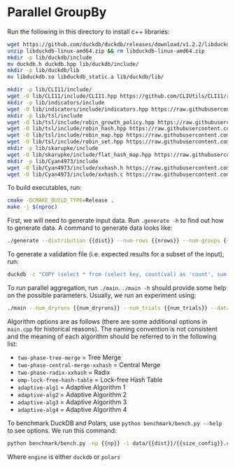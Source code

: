 # Parallel GroupBy

Run the following in this directory to install c++ libraries:

```sh
wget https://github.com/duckdb/duckdb/releases/download/v1.2.2/libduckdb-linux-amd64.zip
unzip libduckdb-linux-amd64.zip && rm libduckdb-linux-amd64.zip
mkdir -p lib/duckdb/include
mv duckdb.h duckdb.hpp lib/duckdb/include/
mkdir -p lib/duckdb/lib
mv libduckdb.so libduckdb_static.a lib/duckdb/lib/

mkdir -p lib/CLI11/include/
wget -O lib/CLI11/include/CLI11.hpp https://github.com/CLIUtils/CLI11/releases/download/v2.5.0/CLI11.hpp
mkdir -p lib/indicators/include
wget -O lib/indicators/include/indicators.hpp https://raw.githubusercontent.com/p-ranav/indicators/refs/heads/master/single_include/indicators/indicators.hpp
mkdir -p lib/tsl/include
wget -O lib/tsl/include/robin_growth_policy.hpp https://raw.githubusercontent.com/Tessil/robin-map/refs/heads/master/include/tsl/robin_growth_policy.h
wget -O lib/tsl/include/robin_hash.hpp https://raw.githubusercontent.com/Tessil/robin-map/refs/heads/master/include/tsl/robin_hash.h
wget -O lib/tsl/include/robin_map.hpp https://raw.githubusercontent.com/Tessil/robin-map/refs/heads/master/include/tsl/robin_map.h
wget -O lib/tsl/include/robin_set.hpp https://raw.githubusercontent.com/Tessil/robin-map/refs/heads/master/include/tsl/robin_set.h
mkdir -p lib/skarupke/include
wget -O lib/skarupke/include/flat_hash_map.hpp https://raw.githubusercontent.com/skarupke/flat_hash_map/refs/heads/master/flat_hash_map.hpp
mkdir -p lib/Cyan4973/include
wget -O lib/Cyan4973/include/xxhash.h https://raw.githubusercontent.com/Cyan4973/xxHash/refs/heads/dev/xxhash.h
wget -O lib/Cyan4973/include/xxhash.c https://raw.githubusercontent.com/Cyan4973/xxHash/refs/heads/dev/xxhash.c
```

To build executables, run:

```sh
cmake -DCMAKE_BUILD_TYPE=Release .
make -j $(nproc)
```

First, we will need to generate input data. Run `.generate -h` to find out how to generate data. A command to generate data looks like:

```sh
./generate --distribution {{dist}} --num-rows {{nrows}} --num-groups {{ngroups}}
```

To generate a validation file (i.e. expected results for a subset of the input), run:

```sh
duckdb -c "COPY (select * from (select key, count(val) as 'count', sum(val) as 'sum', min(val) as 'min', max(val) as 'max' from 'data/{{dist}}/{{nrows}}-{{ngroups}}.csv.gz' group by key order by key) using sample 100 rows (reservoir, 42)) to 'data/{{dist}}/val-{{nrows}}-{{ngroups}}.csv'"
```

To run parallel aggregation, run `./main`. `./main -h` should provide some help on the possible parameters. Usually, we run an experiment using:

```sh
./main --num_dryruns {{num_dryruns}} --num_trials {{num_trials}} --dataset_file_path data/{{dist}}/{{size_config}}.csv.gz  --validation_file_path data/{{dist}}/val-{{size_config}}.csv  --num_threads {{np}} --algorithm {{algorithm}}
```

Algorithm options are as follows (there are some additional options in `main.cpp` for historical reasons). The naming convention is not consistent and the meaning of each algorithm should be referred to in the following list:

- `two-phase-tree-merge` = Tree Merge
- `two-phase-central-merge-xxhash` = Central Merge
- `two-phase-radix-xxhash` = Radix
- `omp-lock-free-hash-table` = Lock-free Hash Table
- `adaptive-alg1` = Adaptive Algorithm 1
- `adaptive-alg2` = Adaptive Algorithm 2
- `adaptive-alg3` = Adaptive Algorithm 3
- `adaptive-alg4` = Adaptive Algorithm 4

To benchmark DuckDB and Polars, use `python benchmark/bench.py --help` to see options. We run this command:

```sh
python benchmark/bench.py -np {{np}} -i data/{{dist}}/{{size_config}}.csv.gz -e {{engine}} -q --num_dryruns {{num_dryruns}} --num_trials {{num_trials}}
```

Where `engine` is either `duckdb` or `polars`
